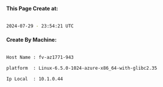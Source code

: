 
   
#### This Page Create at:

```bash

2024-07-29 - 23:54:21 UTC

```

#### Create By Machine:

```bash

Host Name : fv-az1771-943

platform  : Linux-6.5.0-1024-azure-x86_64-with-glibc2.35

Ip Local  : 10.1.0.44

```

